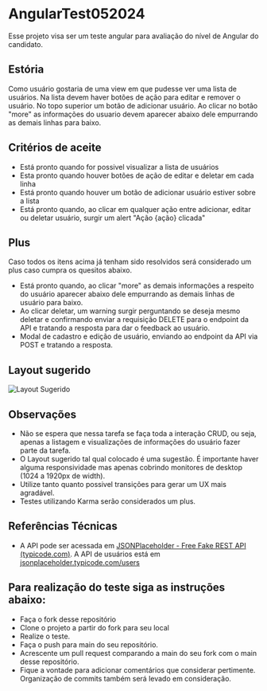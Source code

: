 # AngularTest052024

Esse projeto visa ser um teste angular para avaliação do nível de Angular do candidato.

## Estória
Como usuário gostaria de uma view em que pudesse ver uma lista de usuários. Na lista devem haver botões de ação para editar e remover o usuário.  No topo superior um botão de adicionar usuário. Ao clicar no botão "more" as informações do usuario devem aparecer abaixo dele empurrando as demais linhas para baixo.

## Critérios de aceite
- Está pronto quando for possivel visualizar a lista de usuários
- Esta pronto quando houver botões de ação de editar e deletar em cada linha
- Está pronto quando houver um botão de adicionar usuário estiver sobre a lista
- Está pronto quando, ao clicar em qualquer ação entre adicionar, editar ou deletar usuário, surgir um alert "Ação {ação} clicada"

## Plus
Caso todos os itens acima já tenham sido resolvidos será considerado um plus caso cumpra os quesitos abaixo.
- Está pronto quando, ao clicar "more" as demais informações a respeito do usuário aparecer abaixo dele empurrando as demais linhas de usuário para baixo.
- Ao clicar deletar, um warning surgir perguntando se deseja mesmo deletar e confirmando enviar a requisição DELETE para o endpoint da API e tratando a resposta para dar o feedback ao usuário.
- Modal de cadastro e edição de usuário, enviando ao endpoint da API via POST e tratando a resposta.

## Layout sugerido
![Layout Sugerido](https://github.com/MediaCentre-BR/angular-test-052024/blob/main/src/assets/images/user-management.png?raw=true)

## Observações
- Não se espera que nessa tarefa se faça toda a interação CRUD, ou seja, apenas a listagem e visualizações de informações do usuário fazer parte da tarefa.
- O Layout sugerido tal qual colocado é uma sugestão. É importante haver alguma responsividade mas apenas cobrindo monitores de desktop (1024 a 1920px de width).
- Utilize tanto quanto possivel transições para gerar um UX mais agradável.
- Testes utilizando Karma serão considerados um plus.

## Referências Técnicas
- A API pode ser acessada em [JSONPlaceholder - Free Fake REST API (typicode.com)](https://jsonplaceholder.typicode.com). A API de usuários está em [jsonplaceholder.typicode.com/users](https://jsonplaceholder.typicode.com/users)

## Para realização do teste siga as instruções abaixo:
- Faça o fork desse repositório
- Clone o projeto a partir do fork para seu local
- Realize o teste.
- Faça o push para main do seu repositório.
- Acrescente um pull request comparando a main do seu fork com o main desse repositório.
- Fique a vontade para adicionar comentários que considerar pertimente. Organização de commits também será levado em consideração.
